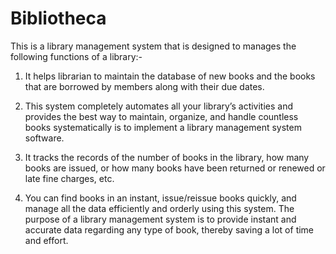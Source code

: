 # Bibliotheca


This is a library management system that is designed to manages the following functions of a 
library:-

1. It helps librarian to maintain the database of new books and the books that are 
borrowed by members along with their due dates.

2. This system completely automates all your library’s activities and provides the best way to maintain, 
organize, and handle countless books systematically is to implement a library management 
system software.

3.  It tracks the records of the number of books in the library, how many books are issued, or how many books have been returned or renewed or late fine charges, etc.

4. You can find books in an instant, issue/reissue books quickly, and manage all the data 
efficiently and orderly using this system. The purpose of a library management system is to 
provide instant and accurate data regarding any type of book, thereby saving a lot of time and 
effort.
